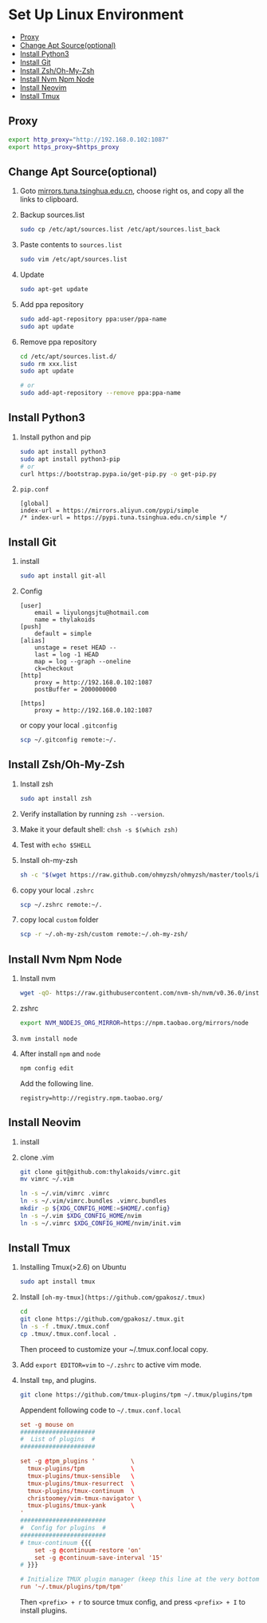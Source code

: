 Set Up Linux Environment
========================

<!-- vim-markdown-toc GFM -->

* [Proxy](#proxy)
* [Change Apt Source(optional)](#change-apt-sourceoptional)
* [Install Python3](#install-python3)
* [Install Git](#install-git)
* [Install Zsh/Oh-My-Zsh](#install-zshoh-my-zsh)
* [Install Nvm Npm Node](#install-nvm-npm-node)
* [Install Neovim](#install-neovim)
* [Install Tmux](#install-tmux)

<!-- vim-markdown-toc -->

Proxy
-----

```sh
export http_proxy="http://192.168.0.102:1087"
export https_proxy=$https_proxy
```


Change Apt Source(optional)
-----------------

1. Goto [mirrors.tuna.tsinghua.edu.cn](https://mirrors.tuna.tsinghua.edu.cn/help/ubuntu/), choose right os, and copy all the links to clipboard.

2. Backup sources.list

    ```sh
    sudo cp /etc/apt/sources.list /etc/apt/sources.list_back
    ```

1. Paste contents to `sources.list`

    ```sh
    sudo vim /etc/apt/sources.list
    ```

4. Update

    ```sh
    sudo apt-get update
    ```

5. Add ppa repository

    ```sh
    sudo add-apt-repository ppa:user/ppa-name
    sudo apt update
    ```

1. Remove ppa repository

    ```sh
    cd /etc/apt/sources.list.d/
    sudo rm xxx.list
    sudo apt update

    # or
    sudo add-apt-repository --remove ppa:ppa-name
    ```



Install Python3
---------------

1. Install python and pip

    ```sh
    sudo apt install python3
    sudo apt install python3-pip
    # or
    curl https://bootstrap.pypa.io/get-pip.py -o get-pip.py
    ```

2. `pip.conf`

    ```config
    [global]
    index-url = https://mirrors.aliyun.com/pypi/simple
    /* index-url = https://pypi.tuna.tsinghua.edu.cn/simple */
    ```


Install Git
-----------
1. install
    ```sh
    sudo apt install git-all
    ```
2. Config
    ```config
    [user]
        email = liyulongsjtu@hotmail.com
        name = thylakoids
    [push]
        default = simple
    [alias]
        unstage = reset HEAD --
        last = log -1 HEAD
        map = log --graph --oneline
        ck=checkout
    [http]
        proxy = http://192.168.0.102:1087
        postBuffer = 2000000000

    [https]
        proxy = http://192.168.0.102:1087
    ```

    or copy your local `.gitconfig`
    ```sh
    scp ~/.gitconfig remote:~/.
    ```



Install Zsh/Oh-My-Zsh
---------------------

1. Install zsh
    ```sh
    sudo apt install zsh
    ```
1. Verify installation by running `zsh --version`.

1. Make it your default shell: `chsh -s $(which zsh)`

1. Test with `echo $SHELL`

2. Install oh-my-zsh
    ```sh
    sh -c "$(wget https://raw.github.com/ohmyzsh/ohmyzsh/master/tools/install.sh -O -)"
    ```

3. copy your local `.zshrc`

    ```sh
    scp ~/.zshrc remote:~/.
    ```

4. copy local `custom` folder

    ```sh
    scp -r ~/.oh-my-zsh/custom remote:~/.oh-my-zsh/
    ```



Install Nvm Npm Node
--------------------

1. Install nvm

    ```sh
    wget -qO- https://raw.githubusercontent.com/nvm-sh/nvm/v0.36.0/install.sh | bash
    ```

2. zshrc

    ```sh
    export NVM_NODEJS_ORG_MIRROR=https://npm.taobao.org/mirrors/node
    ```

3. `nvm install node`

2. After install `npm` and `node`

    ```sh
    npm config edit
    ```

    Add the following line.

   `registry=http://registry.npm.taobao.org/`


Install Neovim
--------------

1. install


2. clone .vim

    ```sh
    git clone git@github.com:thylakoids/vimrc.git
    mv vimrc ~/.vim

    ln -s ~/.vim/vimrc .vimrc
    ln -s ~/.vim/vimrc.bundles .vimrc.bundles
    mkdir -p ${XDG_CONFIG_HOME:=$HOME/.config}
    ln -s ~/.vim $XDG_CONFIG_HOME/nvim
    ln -s ~/.vimrc $XDG_CONFIG_HOME/nvim/init.vim
    ```



Install Tmux
------------

1. Installing Tmux(>2.6) on Ubuntu

    ```sh
    sudo apt install tmux
    ```

2. Install `[oh-my-tmux](https://github.com/gpakosz/.tmux)`

    ```sh
    cd
    git clone https://github.com/gpakosz/.tmux.git
    ln -s -f .tmux/.tmux.conf
    cp .tmux/.tmux.conf.local .
    ```

    Then proceed to customize your ~/.tmux.conf.local copy.

3.  Add `export EDITOR=vim` to `~/.zshrc` to active vim mode.

2. Install `tmp`, and plugins.

    ```sh
    git clone https://github.com/tmux-plugins/tpm ~/.tmux/plugins/tpm
    ```

    Appendent following code to `~/.tmux.conf.local`

    ```conf
    set -g mouse on
    #####################
    #  List of plugins  #
    #####################

    set -g @tpm_plugins '          \
      tmux-plugins/tpm             \
      tmux-plugins/tmux-sensible   \
      tmux-plugins/tmux-resurrect  \
      tmux-plugins/tmux-continuum  \
      christoomey/vim-tmux-navigator \
      tmux-plugins/tmux-yank       \
    '
    ########################
    #  Config for plugins  #
    ########################
    # tmux-continuum {{{
        set -g @continuum-restore 'on'
        set -g @continuum-save-interval '15'
    # }}}

    # Initialize TMUX plugin manager (keep this line at the very bottom of tmux.conf)
    run '~/.tmux/plugins/tpm/tpm'
    ```

    Then `<prefix> + r` to source tmux config, and press `<prefix> + I` to install plugins.
    
